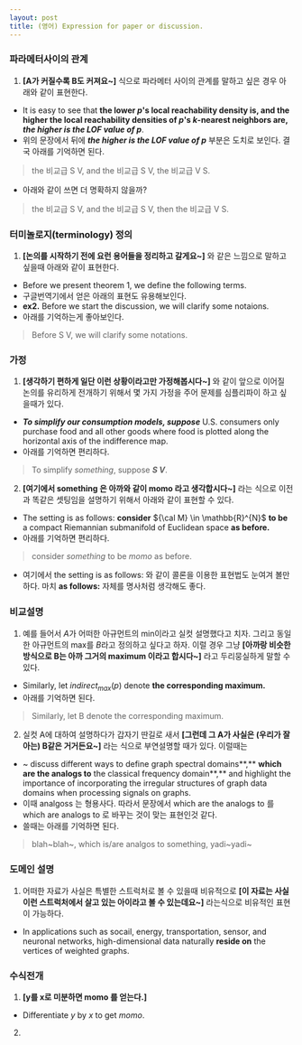 ```yaml
---
layout: post
title: (영어) Expression for paper or discussion. 
---
```


### 파라메터사이의 관계

1. **[A가 커질수록 B도 커져요~]** 식으로 파라메터 사이의 관계를 말하고 싶은 경우 아래와 같이 표현한다. 
- It is easy to see that **the lower $p$'s local reachability density is, and the higher the local reachability densities of $p$'s $k$-nearest neighbors are, *the higher is the LOF value of $p$***. 
- 위의 문장에서 뒤에 ***the higher is the LOF value of $p$*** 부분은 도치로 보인다. 결국 아래를 기억하면 된다. 
> the 비교급 S V, and the 비교급 S V, the 비교급 V S.
- 아래와 같이 쓰면 더 명확하지 않을까? 
> the 비교급 S V, and the 비교급 S V, then the 비교급 V S.


### 터미놀로지(terminology) 정의 

1. **[논의를 시작하기 전에 요런 용어들을 정리하고 갈게요~]** 와 같은 느낌으로 말하고 싶을때 아래와 같이 표현한다. 
- Before we present theorem 1, we define the following terms. 
- 구글번역기에서 얻은 아래의 표현도 유용해보인다. 
- **ex2.** Before we start the discussion, we will clarify some notaions.
- 아래를 기억하는게 좋아보인다. 
> Before S V, we will clarify some notations. 

### 가정 

1. **[생각하기 편하게 일단 이런 상황이라고만 가정해봅시다~]** 와 같이 앞으로 이어질 논의를 유리하게 전개하기 위해서 몇 가지 가정을 주어 문제를 심플리파이 하고 싶을때가 있다. 
- ***To simplify our consumption models, suppose*** U.S. consumers only purchase food and all other goods where food is plotted along the horizontal axis of the indifference map.
- 아래를 기억하면 편리하다. 
> To simplify *something*, suppose ***S V***. 

2. **[여기에서 something 은 아까와 같이 momo 라고 생각합시다~]** 라는 식으로 이전과 똑같은 셋팅임을 설명하기 위해서 아래와 같이 표현할 수 있다. 
- The setting is as follows: **consider** ${\cal M} \in \mathbb{R}^{N}$ **to be** a compact Riemannian submanifold of Euclidean space **as before.**  
- 아래를 기억하면 편리하다. 
> consider *something* to be *momo* as before. 
- 여기에서 the setting is as follows: 와 같이 콜론을 이용한 표현법도 눈여겨 볼만하다. 마치 **as follows:** 자체를 명사처럼 생각해도 좋다. 

### 비교설명 

1. 예를 들어서 $A$가 어떠한 아규먼트의 min이라고 실컷 설명했다고 치자. 그리고 동일한 아규먼트의 max를 $B$라고 정의하고 싶다고 하자. 이럴 경우 그냥 **[아까랑 비슷한 방식으로 B는 아까 그거의 maximum 이라고 합시다~]** 라고 두리뭉실하게 말할 수 있다. 
- Similarly, let $indirect_{max}(p)$ denote **the corresponding maximum.**
- 아래를 기억하면 된다. 
> Similarly, let B denote the corresponding maximum. 

2. 실컷 A에 대하여 설명하다가 갑자기 딴길로 새서 **[그런데 그 A가 사실은 (우리가 잘아는) B같은 거거든요~]** 라는 식으로 부연설명할 때가 있다. 이럴때는
- ~ discuss different ways to define graph spectral domains**,** **which are the analogs to** the classical frequency domain**,** and highlight the importance of incorporating the irregular structures of graph data domains when processing signals on graphs. 
- 이때 analgoss 는 형용사다. 따라서 문장에서 which are the analogs to 를 which are analogs to 로 바꾸는 것이 맞는 표현인것 같다. 
- 쓸때는 아래를 기억하면 된다. 
> blah~blah~, which is/are analgos to something, yadi~yadi~ 

### 도메인 설명 

1. 어떠한 자료가 사실은 특별한 스트럭처로 볼 수 있을때 비유적으로 **[이 자료는 사실 이런 스트럭처에서 살고 있는 아이라고 볼 수 있는데요~]** 라는식으로 비유적인 표현이 가능하다. 
- In applications such as socail, energy, transportation, sensor, and neuronal networks, high-dimensional data naturally **reside on** the vertices of weighted graphs. 

### 수식전개 

1. **[y를 x로 미분하면 momo 를 얻는다.]** 
- Differentiate $y$ by $x$ to get *momo*. 

2. 










